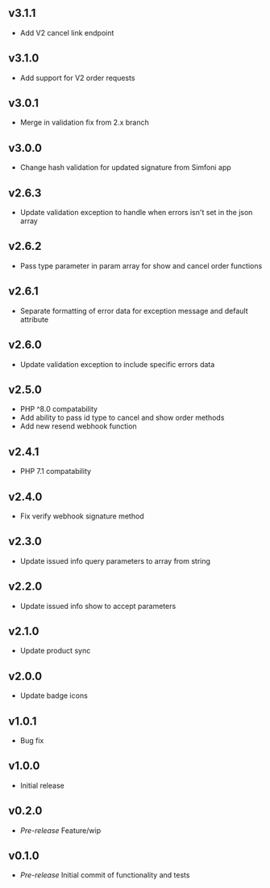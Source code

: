 ## v3.1.1

+ Add V2 cancel link endpoint

## v3.1.0

+ Add support for V2 order requests

## v3.0.1

+ Merge in validation fix from 2.x branch

## v3.0.0

+ Change hash validation for updated signature from Simfoni app

## v2.6.3

+ Update validation exception to handle when errors isn't set in the json array

## v2.6.2

+ Pass type parameter in param array for show and cancel order functions 

## v2.6.1

+ Separate formatting of error data for exception message and default attribute

## v2.6.0

+ Update validation exception to include specific errors data

## v2.5.0

+ PHP ^8.0 compatability
+ Add ability to pass id type to cancel and show order methods
+ Add new resend webhook function

## v2.4.1

+ PHP 7.1 compatability

## v2.4.0

+ Fix verify webhook signature method

## v2.3.0

+ Update issued info query parameters to array from string

## v2.2.0

+ Update issued info show to accept parameters

## v2.1.0

+ Update product sync

## v2.0.0

+ Update badge icons

## v1.0.1

+ Bug fix

## v1.0.0

+ Initial release

## v0.2.0

+ *Pre-release* Feature/wip

## v0.1.0

+ *Pre-release* Initial commit of functionality and tests
